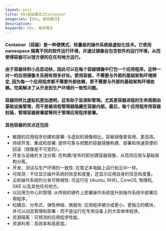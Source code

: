 ```yaml
---
layout: post  
title: K8s基础概念之Container  
ategories: [k8s, 基础概念]  
description:   
keywords: k8s, 基础概念  
---
```


#### Container（容器）是一种便携式、轻量级的操作系统级虚拟化技术。它使用   namespace 隔离不同的软件运行环境，并通过镜像自包含软件的运行环境，从而使得容器可以很方便的在任何地方运行。

#### 由于容器体积小且启动快，因此可以在每个容器镜像中打包一个应用程序。这种一对一的应用镜像关系拥有很多好处。使用容器，不需要与外部的基础架构环境绑定, 因为每一个应用程序都不需要外部依赖，更不需要与外部的基础架构环境依赖。完美解决了从开发到生产环境的一致性问题。

#### 容器同样比虚拟机更加透明，这有助于监测和管理。尤其是容器进程的生命周期由基础设施管理，而不是被进程管理器隐藏在容器内部。最后，每个应用程序用容器封装，管理容器部署就等同于管理应用程序部署。
#### 其他容器的优点还包括  
- 敏捷的应用程序创建和部署: 与虚拟机镜像相比，容器镜像更易用、更高效。
- 持续开发、集成和部署: 提供可靠与频繁的容器镜像构建、部署和快速简便的回滚（镜像是不可变的）。
- 开发与运维的关注分离: 在构建/发布时即创建容器镜像，从而将应用与基础架构分离。
- 开发、测试与生产环境的一致性: 在笔记本电脑上运行和云中一样。
- 可观测：不仅显示操作系统的信息和度量，还显示应用自身的信息和度量。
- 云和操作系统的分发可移植性: 可运行在 Ubuntu, RHEL, CoreOS, 物理机, GKE 以及其他任何地方。
- 以应用为中心的管理: 从传统的硬件上部署操作系统提升到操作系统中部署应用程序。
- 松耦合、分布式、弹性伸缩、微服务: 应用程序被分成更小，更独立的模块，并可以动态管理和部署 - 而不是运行在专用设备上的大型单体程序。
- 资源隔离：可预测的应用程序性能。
- 资源利用：高效率和高密度。
